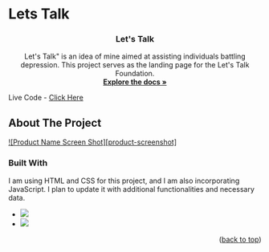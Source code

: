 # Lets Talk

  <h3 align="center">Let's Talk</h3>

  <p align="center">
    Let's Talk" is an idea of mine aimed at assisting individuals battling depression. This project serves as the landing page for the Let's Talk Foundation.
    <br />
    <a href="https://github.com/adityakaushik01/lets-talk"><strong>Explore the docs »</strong></a>
  </p>
</div>

Live Code - <a href="https://adityakaushik01.github.io/lets-talk/">Click Here</a>

<!-- ABOUT THE PROJECT -->
## About The Project

[![Product Name Screen Shot][product-screenshot]](https://adityakaushik01.github.io/lets-talk/)



### Built With

 I am using HTML and CSS for this project, and I am also incorporating JavaScript. I plan to update it with additional functionalities and necessary data.

* <img src="https://img.shields.io/badge/html5-%23E34F26.svg?style=for-the-badge&logo=html5&logoColor=white">
* <img src="https://img.shields.io/badge/css3-%231572B6.svg?style=for-the-badge&logo=css3&logoColor=white">

<p align="right">(<a href="#readme-top">back to top</a>)</p>
